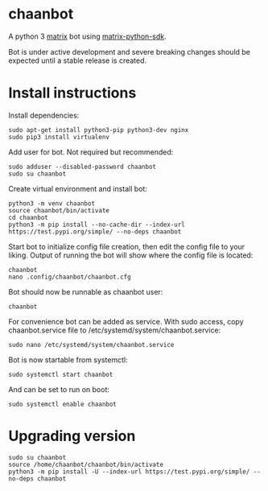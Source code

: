 # chaanbot

A python 3 [matrix](https://matrix.org) bot using [matrix-python-sdk](https://github.com/matrix-org/matrix-python-sdk).

Bot is under active development and severe breaking changes should be expected until a stable release is created.

# Install instructions
Install dependencies:
```
sudo apt-get install python3-pip python3-dev nginx
sudo pip3 install virtualenv
```

Add user for bot. Not required but recommended:
```
sudo adduser --disabled-password chaanbot
sudo su chaanbot
```

Create virtual environment and install bot:
```
python3 -m venv chaanbot
source chaanbot/bin/activate
cd chaanbot
python3 -m pip install --no-cache-dir --index-url https://test.pypi.org/simple/ --no-deps chaanbot
```

Start bot to initialize config file creation, then edit the config file to your liking.
Output of running the bot will show where the config file is located:
```
chaanbot
nano .config/chaanbot/chaanbot.cfg
```

Bot should now be runnable as chaanbot user:
```
chaanbot
```

For convenience bot can be added as service.
With sudo access, copy chaanbot.service file to /etc/systemd/system/chaanbot.service:
```
sudo nano /etc/systemd/system/chaanbot.service
```
Bot is now startable from systemctl:

```
sudo systemctl start chaanbot
```

And can be set to run on boot:
```
sudo systemctl enable chaanbot
```

# Upgrading version
```
sudo su chaanbot
source /home/chaanbot/chaanbot/bin/activate
python3 -m pip install -U --index-url https://test.pypi.org/simple/ --no-deps chaanbot
```

